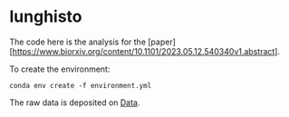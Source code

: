 # lunghisto

The code here is the analysis for the [paper][https://www.biorxiv.org/content/10.1101/2023.05.12.540340v1.abstract].


To create the environment:
```console
conda env create -f environment.yml
```


The raw data is deposited on [Data](https://www.ebi.ac.uk/biostudies/studies/S-BIAD419).